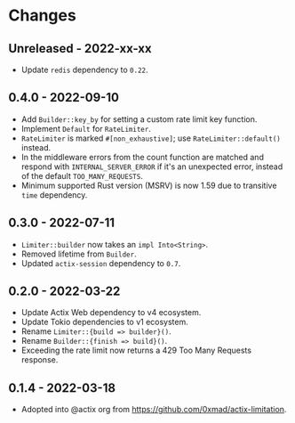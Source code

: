 # Changes

## Unreleased - 2022-xx-xx

- Update `redis` dependency to `0.22`.

## 0.4.0 - 2022-09-10

- Add `Builder::key_by` for setting a custom rate limit key function.
- Implement `Default` for `RateLimiter`.
- `RateLimiter` is marked `#[non_exhaustive]`; use `RateLimiter::default()` instead.
- In the middleware errors from the count function are matched and respond with `INTERNAL_SERVER_ERROR` if it's an unexpected error, instead of the default `TOO_MANY_REQUESTS`.
- Minimum supported Rust version (MSRV) is now 1.59 due to transitive `time` dependency.

## 0.3.0 - 2022-07-11

- `Limiter::builder` now takes an `impl Into<String>`.
- Removed lifetime from `Builder`.
- Updated `actix-session` dependency to `0.7`.

## 0.2.0 - 2022-03-22

- Update Actix Web dependency to v4 ecosystem.
- Update Tokio dependencies to v1 ecosystem.
- Rename `Limiter::{build => builder}()`.
- Rename `Builder::{finish => build}()`.
- Exceeding the rate limit now returns a 429 Too Many Requests response.

## 0.1.4 - 2022-03-18

- Adopted into @actix org from <https://github.com/0xmad/actix-limitation>.
